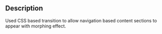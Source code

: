 ## Description

Used CSS based transition to allow navigation based content sections to appear with morphing effect.